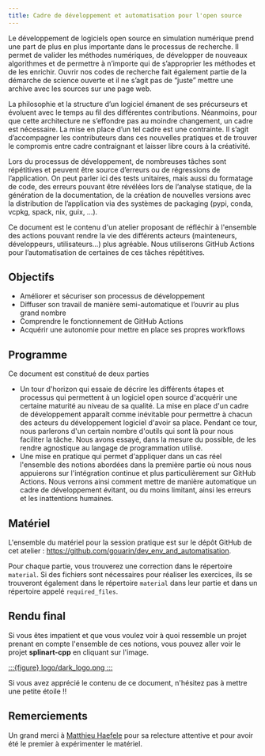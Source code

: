 ```yaml
---
title: Cadre de développement et automatisation pour l'open source
---
```


Le développement de logiciels open source en simulation numérique prend une part de plus en plus importante dans le processus de recherche. Il permet de valider les méthodes numériques, de développer de nouveaux algorithmes et de permettre à n’importe qui de s’approprier les méthodes et de les enrichir. Ouvrir nos codes de recherche fait également partie de la démarche de science ouverte et il ne s’agit pas de “juste” mettre une archive avec les sources sur une page web.

La philosophie et la structure d’un logiciel émanent de ses précurseurs et évoluent avec le temps au fil des différentes contributions. Néanmoins, pour que cette architecture ne s’effondre pas au moindre changement, un cadre est nécessaire. La mise en place d’un tel cadre est une contrainte. Il s’agit d’accompagner les contributeurs dans ces nouvelles pratiques et de trouver le compromis entre cadre contraignant et laisser libre cours à la créativité.

Lors du processus de développement, de nombreuses tâches sont répétitives et peuvent être source d’erreurs ou de régressions de l’application. On peut parler ici des tests unitaires, mais aussi du formatage de code, des erreurs pouvant être révélées lors de l’analyse statique, de la génération de la documentation, de la création de nouvelles versions avec la distribution de l’application via des systèmes de packaging (pypi, conda, vcpkg, spack, nix, guix, …).

Ce document est le contenu d'un atelier proposant de réfléchir à l'ensemble des actions pouvant rendre la vie des différents acteurs (mainteneurs, développeurs, utilisateurs...) plus agréable. Nous utiliserons GitHub Actions pour l’automatisation de certaines de ces tâches répétitives.

## Objectifs

- Améliorer et sécuriser son processus de développement
- Diffuser son travail de manière semi-automatique et l’ouvrir au plus grand nombre
- Comprendre le fonctionnement de GitHub Actions
- Acquérir une autonomie pour mettre en place ses propres workflows

## Programme

Ce document est constitué de deux parties

- Un tour d'horizon qui essaie de décrire les différents étapes et processus qui permettent à un logiciel open source d'acquérir une certaine maturité au niveau de sa qualité. La mise en place d'un cadre de développement apparaît comme inévitable pour permettre à chacun des acteurs du développement logiciel d'avoir sa place. Pendant ce tour, nous parlerons d'un certain nombre d'outils qui sont là pour nous faciliter la tâche. Nous avons essayé, dans la mesure du possible, de les rendre agnostique au langage de programmation utilisé.
- Une mise en pratique qui permet d'appliquer dans un cas réel l'ensemble des notions abordées dans la première partie où nous nous appuierons sur l'intégration continue et plus particulièrement sur GitHub Actions. Nous verrons ainsi comment mettre de manière automatique un cadre de développement évitant, ou du moins limitant, ainsi les erreurs et les inattentions humaines.

## Matériel

L'ensemble du matériel pour la session pratique est sur le dépôt GitHub de cet atelier : https://github.com/gouarin/dev_env_and_automatisation.

Pour chaque partie, vous trouverez une correction dans le répertoire `material`. Si des fichiers sont nécessaires pour réaliser les exercices, ils se trouveront également dans le répertoire `material` dans leur partie et dans un répertoire appelé `required_files`.

## Rendu final

Si vous êtes impatient et que vous voulez voir à quoi ressemble un projet prenant en compte l'ensemble de ces notions, vous pouvez aller voir le projet **splinart-cpp** en cliquant sur l'image.

<a href="https://github.com/gouarin/splinart-cpp">

:::{figure} logo/dark_logo.png
:::

</a>

Si vous avez apprécié le contenu de ce document, n'hésitez pas à mettre une petite étoile !!

## Remerciements

Un grand merci à [Matthieu Haefele](https://github.com/mathaefele) pour sa relecture attentive et pour avoir été le premier à expérimenter le matériel.